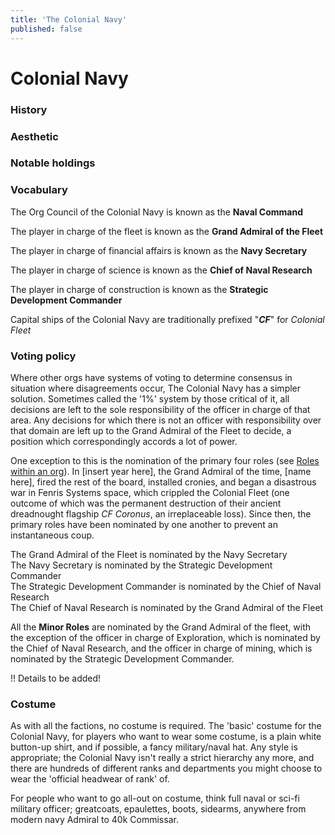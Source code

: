 ```yaml
---
title: 'The Colonial Navy'
published: false
---
```


# Colonial Navy

### History

### Aesthetic

### Notable holdings

### Vocabulary
The Org Council of the Colonial Navy is known as the **Naval Command**

The player in charge of the fleet is known as the **Grand Admiral of the Fleet**

The player in charge of financial affairs is known as the **Navy Secretary**

The player in charge of science is known as the **Chief of Naval Research**

The player in charge of construction is known as the **Strategic Development Commander**

Capital ships of the Colonial Navy are traditionally prefixed "**_CF_**" for _Colonial Fleet_

### Voting policy
Where other orgs have systems of voting to determine consensus in situation where disagreements occur, The Colonial Navy has a simpler solution. Sometimes called the '1%' system by those critical of it, all decisions are left to the sole responsibility of the officer in charge of that area. Any decisions for which there is not an officer with responsibility over that domain are left up to the Grand Admiral of the Fleet to decide, a position which correspondingly accords a lot of power.

One exception to this is the nomination of the primary four roles (see [Roles within an org](/orgs/roles)). In [insert year here], the Grand Admiral of the time, [name here], fired the rest of the board, installed cronies, and began a disastrous war in Fenris Systems space, which crippled the Colonial Fleet (one outcome of which was the permanent destruction of their ancient dreadnought flagship _CF Coronus_, an irreplaceable loss). Since then, the primary roles have been nominated by one another to prevent an instantaneous coup.

The Grand Admiral of the Fleet is nominated by the Navy Secretary  
The Navy Secretary is nominated by the Strategic Development Commander  
The Strategic Development Commander is nominated by the Chief of Naval Research  
The Chief of Naval Research is nominated by the Grand Admiral of the Fleet  

All the **Minor Roles** are nominated by the Grand Admiral of the fleet, with the exception of the officer in charge of Exploration, which is nominated by the Chief of Naval Research, and the officer in charge of mining, which is nominated by the Strategic Development Commander.

!! Details to be added!

### Costume
As with all the factions, no costume is required. The 'basic' costume for the Colonial Navy, for players who want to wear some costume, is a plain white button-up shirt, and if possible, a fancy military/naval hat. Any style is appropriate; the Colonial Navy isn't really a strict hierarchy any more, and there are hundreds of different ranks and departments you might choose to wear the 'official headwear of rank' of.

For people who want to go all-out on costume, think full naval or sci-fi military officer; greatcoats, epaulettes, boots, sidearms, anywhere from modern navy Admiral to 40k Commissar.
